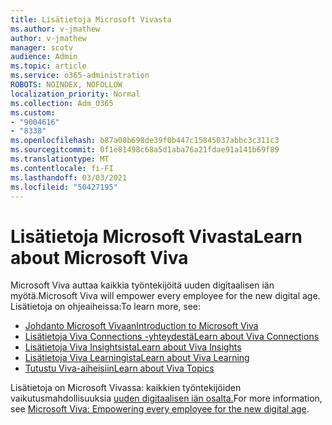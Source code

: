 ```yaml
---
title: Lisätietoja Microsoft Vivasta
ms.author: v-jmathew
author: v-jmathew
manager: scotv
audience: Admin
ms.topic: article
ms.service: o365-administration
ROBOTS: NOINDEX, NOFOLLOW
localization_priority: Normal
ms.collection: Adm_O365
ms.custom:
- "9004616"
- "8338"
ms.openlocfilehash: b87a08b698de39f0b447c15845037abbc3c311c3
ms.sourcegitcommit: 0f1e81498c68a5d1aba76a21fdae91a141b69f89
ms.translationtype: MT
ms.contentlocale: fi-FI
ms.lasthandoff: 03/03/2021
ms.locfileid: "50427195"
---
```

# <a name="learn-about-microsoft-viva"></a><span data-ttu-id="1635c-102">Lisätietoja Microsoft Vivasta</span><span class="sxs-lookup"><span data-stu-id="1635c-102">Learn about Microsoft Viva</span></span>

<span data-ttu-id="1635c-103">Microsoft Viva auttaa kaikkia työntekijöitä uuden digitaalisen iän myötä.</span><span class="sxs-lookup"><span data-stu-id="1635c-103">Microsoft Viva will empower every employee for the new digital age.</span></span> <span data-ttu-id="1635c-104">Lisätietoja on ohjeaiheissa:</span><span class="sxs-lookup"><span data-stu-id="1635c-104">To learn more, see:</span></span>

- [<span data-ttu-id="1635c-105">Johdanto Microsoft Vivaan</span><span class="sxs-lookup"><span data-stu-id="1635c-105">Introduction to Microsoft Viva</span></span>](https://www.microsoft.com/microsoft-viva/overview)
- [<span data-ttu-id="1635c-106">Lisätietoja Viva Connections -yhteydestä</span><span class="sxs-lookup"><span data-stu-id="1635c-106">Learn about Viva Connections</span></span>](https://aka.ms/VivaConnectionsBlog/)
- [<span data-ttu-id="1635c-107">Lisätietoja Viva Insightsista</span><span class="sxs-lookup"><span data-stu-id="1635c-107">Learn about Viva Insights</span></span>](https://aka.ms/VivaInsightsBlog)
- [<span data-ttu-id="1635c-108">Lisätietoja Viva Learningista</span><span class="sxs-lookup"><span data-stu-id="1635c-108">Learn about Viva Learning</span></span>](https://aka.ms/VivaLearningBlog)
- [<span data-ttu-id="1635c-109">Tutustu Viva-aiheisiin</span><span class="sxs-lookup"><span data-stu-id="1635c-109">Learn about Viva Topics</span></span>](https://aka.ms/viva/topics/blog)

<span data-ttu-id="1635c-110">Lisätietoja on Microsoft Vivassa: kaikkien työntekijöiden vaikutusmahdollisuuksia [uuden digitaalisen iän osalta.](https://www.microsoft.com/microsoft-365/blog/2021/02/04/microsoft-viva-empowering-every-employee-for-the-new-digital-age/)</span><span class="sxs-lookup"><span data-stu-id="1635c-110">For more information, see [Microsoft Viva: Empowering every employee for the new digital age](https://www.microsoft.com/microsoft-365/blog/2021/02/04/microsoft-viva-empowering-every-employee-for-the-new-digital-age/).</span></span>
